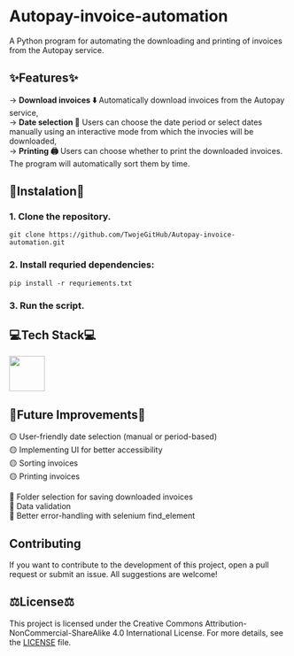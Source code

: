 # Autopay-invoice-automation
A Python program for automating the downloading and printing of invoices from the Autopay service.

## ✨Features✨
  -> **Download invoices ⬇️** Automatically download invoices from the Autopay service,  
  -> **Date selection 📅** Users can choose the date period or select dates manually using an interactive mode from which the invocies will be downloaded,  
  -> **Printing 🖨️** Users can choose whether to print the downloaded invoices. The program will automatically sort them by time.  

## 💾Instalation💾
### 1. Clone the repository.
```
git clone https://github.com/TwojeGitHub/Autopay-invoice-automation.git
```
### 2. Install requried dependencies:
```
pip install -r requriements.txt
```
### 3. Run the script.

## 💻Tech Stack💻
 <img src="https://github.com/NeuroWombat/IMG/blob/main/Python.png" height="64px"></img>

## 🔮Future Improvements🔮
  🟡 User-friendly date selection (manual or period-based)  
  🟡 Implementing UI for better accessibility  
  🟡 Sorting invoices  
  🟡 Printing invoices  
  
  🔴 Folder selection for saving downloaded invoices  
  🔴 Data validation  
  🔴 Better error-handling with selenium find_element  

## Contributing
If you want to contribute to the development of this project, open a pull request or submit an issue. All suggestions are welcome!

## ⚖️License⚖️ 
This project is licensed under the Creative Commons Attribution-NonCommercial-ShareAlike 4.0 International License. For more details, see the [LICENSE](https://github.com/NeuroWombat/Autopay-invoice-automation?tab=License-1-ov-file) file.

